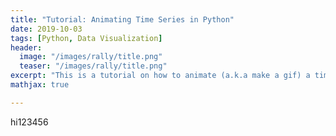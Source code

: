 ```yaml
---
title: "Tutorial: Animating Time Series in Python"
date: 2019-10-03
tags: [Python, Data Visualization]
header:
  image: "/images/rally/title.png"
  teaser: "/images/rally/title.png"
excerpt: "This is a tutorial on how to animate (a.k.a make a gif) a time series in Python."
mathjax: true

---
```

<div id="fb-root"></div>
<script async defer src="https://connect.facebook.net/en_US/sdk.js#xfbml=1&version=v3.2"></script>

hi123456


<style type="text/css">
.gist {
  margin-left: auto;
  margin-right: auto;
  width: 800px !important;
  height: 800px !important;
}
.gist-data {
    height:800px;
    overflow-y: inherit;
    width: 800px;
    overflow-x: hidden;
}
</style>

<script src="https://gist.github.com/albertyumol/ee5fb4a4b346afe166366608a50dc568.js"></script>


<script async src="//pagead2.googlesyndication.com/pagead/js/adsbygoogle.js"></script>
<script>
  (adsbygoogle = window.adsbygoogle || []).push({
    google_ad_client: "ca-pub-6410209740119334",
    enable_page_level_ads: true
  });
</script>

<div class="fb-comments" data-href="https://albertyumol.github.io/" data-numposts="5"></div>
